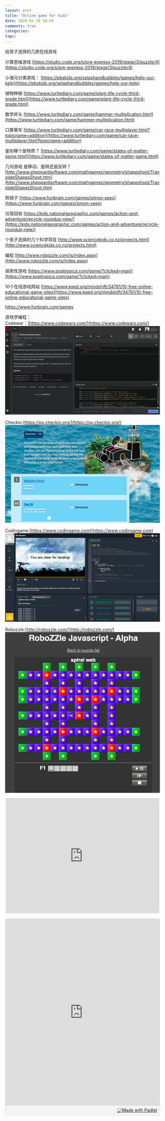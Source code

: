 ```yaml
---
layout: post
title: "Online game for kids"
date: 2020-01-18 10:59
comments: true
categories: 
tags: 
---
```

给孩子选择的几款在线游戏

计算思维游戏
[https://studio.code.org/s/pre-express-2019/stage/3/puzzle/4](https://studio.code.org/s/pre-express-2019/stage/3/puzzle/4)

小海马分类游戏：
[https://pbskids.org/splashandbubbles/games/help-our-kelp](https://pbskids.org/splashandbubbles/games/help-our-kelp)

植物种植
[https://www.turtlediary.com/game/plant-life-cycle-third-grade.html](https://www.turtlediary.com/game/plant-life-cycle-third-grade.html)

数学斧头
[https://www.turtlediary.com/game/hammer-multiplication.html](https://www.turtlediary.com/game/hammer-multiplication.html)

口算赛车
[https://www.turtlediary.com/game/car-race-multiplayer.html?topicname=addition](https://www.turtlediary.com/game/car-race-multiplayer.html?topicname=addition)

鉴别哪个是物质？
[https://www.turtlediary.com/game/states-of-matter-game.html](https://www.turtlediary.com/game/states-of-matter-game.html)

几何游戏
是移动、旋转还是反转？
[http://www.sheppardsoftware.com/mathgames/geometry/shapeshoot/TranslateShapesShoot.htm](http://www.sheppardsoftware.com/mathgames/geometry/shapeshoot/TranslateShapesShoot.htm)

照镜子
[https://www.funbrain.com/games/simon-sees](https://www.funbrain.com/games/simon-sees)

垃圾回收
[https://kids.nationalgeographic.com/games/action-and-adventure/recycle-roundup-new/](https://kids.nationalgeographic.com/games/action-and-adventure/recycle-roundup-new/)

个孩子选择的几个科学项目
[http://www.sciencekids.co.nz/projects.html](http://www.sciencekids.co.nz/projects.html)

编程
[http://www.robozzle.com/js/index.aspx](http://www.robozzle.com/js/index.aspx)

探索性游戏
[https://www.poptropica.com/game/?clicked=main](https://www.poptropica.com/game/?clicked=main)

10个在线游戏网站
[https://www.kqed.org/mindshift/34761/10-free-online-educational-game-sites](https://www.kqed.org/mindshift/34761/10-free-online-educational-game-sites)

https://www.funbrain.com/games

游戏学编程：  
Codewar：[https://www.codewars.com/](https://www.codewars.com/)
![codewar](https://github.com/lukezhg/Freyja/raw/master/codewar.png)

Checkio:[https://py.checkio.org/](https://py.checkio.org/)
![checkio](https://github.com/lukezhg/Freyja/raw/master/checkio.png)

Codingame:[https://www.codingame.com](https://www.codingame.com)
![codingame](https://github.com/lukezhg/Freyja/raw/master/codingame.png)

Robozzle:[http://robozzle.com/](http://robozzle.com/)
![robozzle](https://github.com/lukezhg/Freyja/raw/master/robozzle.png)


<p style="text-align: center"><iframe class="video_iframe" style="z-index:1;" src="http://v.qq.com/iframe/player.html?vid=d0163kxz8di&amp;width=500&amp;height=375&amp;auto=0" allowfullscreen="" frameborder="0" height="375" width="500"></iframe></p>

<div class="padlet-embed" style="border:1px solid rgba(0,0,0,0.1);border-radius:2px;box-sizing:border-box;overflow:hidden;position:relative;width:100%;background:#F4F4F4"><p style="padding:0;margin:0"><iframe src="https://padlet.com/embed/hyvtmb4klktj" frameborder="0" allow="camera;microphone;geolocation" style="width:100%;height:608px;display:block;padding:0;margin:0"></iframe></p><div style="padding:8px;text-align:right;margin:0;"><a href="https://padlet.com?ref=embed" style="padding:0;margin:0;border:none;display:block;line-height:1;height:16px" target="_blank"><img src="https://resources.padletcdn.com/assets/made_with_padlet.png" width="86" height="16" style="padding:0;margin:0;background:none;border:none;display:inline;box-shadow:none" alt="Made with Padlet"></a></div></div>




